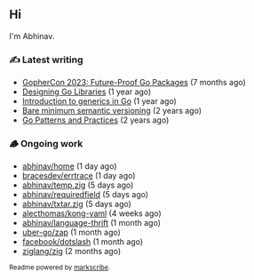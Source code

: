 ## Hi

I'm Abhinav.

### ✍️ Latest writing


- [GopherCon 2023: Future-Proof Go Packages](https://abhinavg.net/2023/09/27/future-proof-packages/) (7 months ago)
- [Designing Go Libraries](https://abhinavg.net/2022/12/06/designing-go-libraries/) (1 year ago)
- [Introduction to generics in Go](https://abhinavg.net/2022/11/23/generics-intro/) (1 year ago)
- [Bare minimum semantic versioning](https://abhinavg.net/2022/11/07/semver/) (2 years ago)
- [Go Patterns and Practices](https://abhinavg.net/2022/09/19/go-patterns-and-practices-talk/) (2 years ago)

### 🪵 Ongoing work


- [abhinav/home](https://github.com/abhinav/home) (1 day ago)
- [bracesdev/errtrace](https://github.com/bracesdev/errtrace) (1 day ago)
- [abhinav/temp.zig](https://github.com/abhinav/temp.zig) (5 days ago)
- [abhinav/requiredfield](https://github.com/abhinav/requiredfield) (5 days ago)
- [abhinav/txtar.zig](https://github.com/abhinav/txtar.zig) (5 days ago)
- [alecthomas/kong-yaml](https://github.com/alecthomas/kong-yaml) (4 weeks ago)
- [abhinav/language-thrift](https://github.com/abhinav/language-thrift) (1 month ago)
- [uber-go/zap](https://github.com/uber-go/zap) (1 month ago)
- [facebook/dotslash](https://github.com/facebook/dotslash) (1 month ago)
- [ziglang/zig](https://github.com/ziglang/zig) (2 months ago)

<sub>Readme powered by [markscribe](https://github.com/muesli/markscribe).</sub>
